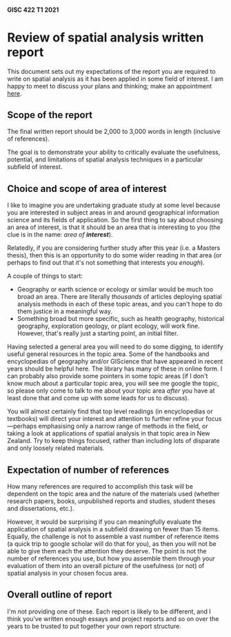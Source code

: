 #### GISC 422 T1 2021
# Review of spatial analysis written report
This document sets out my expectations of the report you are required to write on spatial analysis as it has been applied in some field of interest. I am happy to meet to discuss your plans and thinking; make an appointment [here](https://calendly.com/dosullivan).

## Scope of the report
The final written report should be 2,000 to 3,000 words in length (inclusive of references).

The goal is to demonstrate your ability to critically evaluate the usefulness, potential, and limitations of spatial analysis techniques in a particular subfield of interest.

## Choice and scope of area of interest
I like to imagine you are undertaking graduate study at some level because you are interested in subject areas in and around geographical information science and its fields of application. So the first thing to say about choosing an area of interest, is that it should be an area that is interesting to you (the clue is in the name: *area of __interest__*).

Relatedly, if you are considering further study after this year (i.e. a Masters thesis), then this is an opportunity to do some wider reading in that area (or perhaps to find out that it's not something that interests you *enough*).

A couple of things to start:

+ Geography or earth science or ecology or similar would be much too broad an area. There are literally *thousands* of articles deploying spatial analysis methods in each of these topic areas, and you can't hope to do them justice in a meaningful way.
+ Something broad but more specific, such as health geography, historical geography, exploration geology, or plant ecology, will work fine. However, that's really just a starting point, an initial filter.

Having selected a general area you will need to do some digging, to identify useful general resources in the topic area. Some of the handbooks and encyclopedias of geography and/or GIScience that have appeared in recent years should be helpful here. The library has many of these in online form. I can probably also provide some pointers in some topic areas (if I don't know much about a particular topic area, you will see me google the topic, so please only come to talk to me about your topic area *after* you have  at least done that and come up with some leads for us to discuss).

You will almost certainly find that top level readings (in encyclopedias or textbooks) will direct your interest and attention to further refine your focus&mdash;perhaps emphasising only a narrow range of methods in the field, or taking a look at applications of spatial analysis in that topic area in New Zealand. Try to keep things focused, rather than including lots of disparate and only loosely related materials.

## Expectation of number of references
How many references are required to accomplish this task will be dependent on the topic area and the nature of the materials used (whether research papers, books, unpublished reports and studies, student theses and dissertations, etc.).

However, it would be surprising if you can meaningfully evaluate the application of spatial analysis in a subfield drawing on fewer than 15 items. Equally, the challenge is not to assemble a vast number of reference items (a quick trip to google scholar will do that for you), as then you will not be able to give them each the attention they deserve. The point is not the number of references you use, but how you assemble them through your evaluation of them into an overall picture of the usefulness (or not) of spatial analysis in your chosen focus area.

## Overall outline of report
I'm not providing one of these. Each report is likely to be different, and I think you've written enough essays and project reports and so on over the years to be trusted to put together your own report structure.
